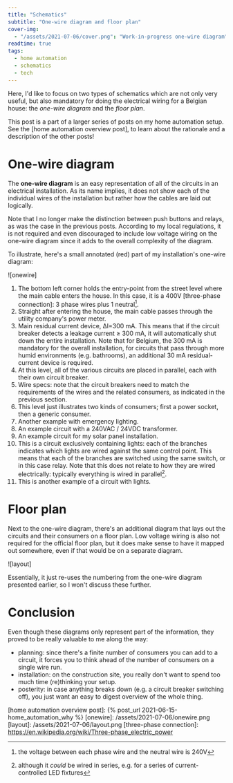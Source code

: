 ```yaml
---
title: "Schematics"
subtitle: "One-wire diagram and floor plan"
cover-img:
  - "/assets/2021-07-06/cover.png": "Work-in-progress one-wire diagram"
readtime: true
tags:
  - home automation
  - schematics
  - tech
---
```


Here, I'd like to focus on two types of schematics which are not only very useful, but also mandatory for doing the electrical wiring for a Belgian house: the _one-wire diagram_ and the _floor plan_.

This post is a part of a larger series of posts on my home automation setup.
See the [home automation overview post], to learn about the rationale and a description of the other posts!

# One-wire diagram

The **one-wire diagram** is an easy representation of all of the circuits in an electrical installation.
As its name implies, it does not show each of the individual wires of the installation but rather how the cables are laid out logically.

Note that I no longer make the distinction between push buttons and relays, as was the case in the previous posts.
According to my local regulations, it is not required and even discouraged to include low voltage wiring on the one-wire diagram since it adds to the overall complexity of the diagram.

To illustrate, here's a small annotated (red) part of my installation's one-wire diagram:

![onewire]

1. The bottom left corner holds the entry-point from the street level where the main cable enters the house. In this case, it is a 400V [three-phase connection]: 3 phase wires plus 1 neutral[^1].
1. Straight after entering the house, the main cable passes through the utility company's power meter.
1. Main residual current device, ΔI=300 mA. This means that if the circuit breaker detects a leakage current ≥ 300 mA, it will automatically shut down the entire installation. Note that for Belgium, the 300 mA is mandatory for the overall installation, for circuits that pass through more humid environments (e.g. bathrooms), an additional 30 mA residual-current device is required.
1. At this level, all of the various circuits are placed in parallel, each with their own circuit breaker.
1. Wire specs: note that the circuit breakers need to match the requirements of the wires and the related consumers, as indicated in the previous section.
1. This level just illustrates two kinds of consumers; first a power socket, then a generic consumer.
1. Another example with emergency lighting.
1. An example circuit with a 240VAC / 24VDC transformer.
1. An example circuit for my solar panel installation.
1. This is a circuit exclusively containing lights: each of the branches indicates which lights are wired against the same control point. This means that each of the branches are switched using the same switch, or in this case relay. Note that this does not relate to how they are wired electrically: typically everything is wired in parallel[^2].
1. This is another example of a circuit with lights.

# Floor plan

Next to the one-wire diagram, there's an additional diagram that lays out the circuits and their consumers on a floor plan.
Low voltage wiring is also not required for the official floor plan, but it does make sense to have it mapped out somewhere, even if that would be on a separate diagram.

![layout]

Essentially, it just re-uses the numbering from the one-wire diagram presented earlier, so I won't discuss these further.

# Conclusion

Even though these diagrams only represent part of the information, they proved to be really valuable to me along the way:

- planning: since there's a finite number of consumers you can add to a circuit, it forces you to think ahead of the number of consumers on a single wire run.
- installation: on the construction site, you really don't want to spend too much time (re)thinking your setup.
- posterity: in case anything breaks down (e.g. a circuit breaker switching off), you just want an easy to digest overview of the whole thing.

[^1]: the voltage between each phase wire and the neutral wire is 240V
[^2]: although it _could_ be wired in series, e.g. for a series of current-controlled LED fixtures

[home automation overview post]: {% post_url 2021-06-15-home_automation_why %}
[onewire]: /assets/2021-07-06/onewire.png
[layout]: /assets/2021-07-06/layout.png
[three-phase connection]: https://en.wikipedia.org/wiki/Three-phase_electric_power
